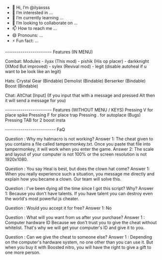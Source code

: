 - 👋 Hi, I’m @ilyaxsss
- 👀 I’m interested in ...
- 🌱 I’m currently learning ...
- 💞️ I’m looking to collaborate on ...
- 📫 How to reach me ...
- 😄 Pronouns: ...
- ⚡ Fun fact: ...

------------------------ Features (IN MENU)

Combat:
  Modules
    - ilyax (This mod)
    - pishik (His op placer)
    - darkknight (XMod But improved)
    - sylex (Revival mod)
    - legit (disable autoheal if u want to be look like an legit)

Hats:
  Crystal Gear (Bindable)
  Demolist (Bindable)
  Berserker (Bindable)
  Boost (Bindable)
  
  
Chat:
  AltChat [Input] (If you input that with a message and pressed Alt then it will send a message for you)
  

------------------------ Features (WITHOUT MENU / KEYS)
Pressing V for place spike
Pressing F for place trap
Pressing . for autoplace (Bugs)
Pressing TAB for 2 boost insta



-------------------------- FaQ


Question : Why my hatmacro is not working?
Answer 1: The cheat given to you contains a file called tampermonkey.txt. Once you paste that file into tampermonkey, it will work when you enter the game.
Answer 2: The scale and layout of your computer is not 100% or the screen resolution is not 1920x1080.

Question : You say Heal is best, but does the clown hat come?
Answer 1: When you really experience such a situation, you message me directly and explain how you became a clown. Our team will solve this.

Question : I've been dying all the time since I got this script? Why?
Answer 1: Because you don't have talents. If you have talent you can destroy even the world's most powerful js cheater.

Question : Would you accept it for free?
Answer 1: No

Question : What will you want from us after your purchase?
Answer 1 : Computer hardware ID Because we don't trust you to give the cheat without whitelist. That's why we will get your computer's ID and give it to you.

Question : Can we give the cheat to someone else?
Answer 1 : Depending on the computer's hardware system, no one other than you can use it. But when you buy it with Boosted nitro, you will have the right to give a gift to one more person.<!---
ilyaxsss/ilyaxsss is a ✨ special ✨ repository because its `README.md` (this file) appears on your GitHub profile.
You can click the Preview link to take a look at your changes.
--->
